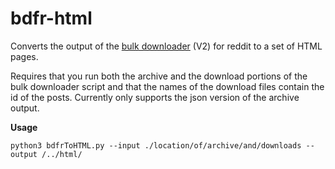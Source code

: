 # bdfr-html
Converts the output of the [bulk downloader](https://github.com/aliparlakci/bulk-downloader-for-reddit/tree/v2) (V2) for reddit to a set of HTML pages. 

Requires that you run both the archive and the download portions of the bulk downloader script and that the names of the download files contain the id of the posts.
Currently only supports the json version of the archive output. 

**Usage**

`python3 bdfrToHTML.py --input ./location/of/archive/and/downloads --output /../html/`
